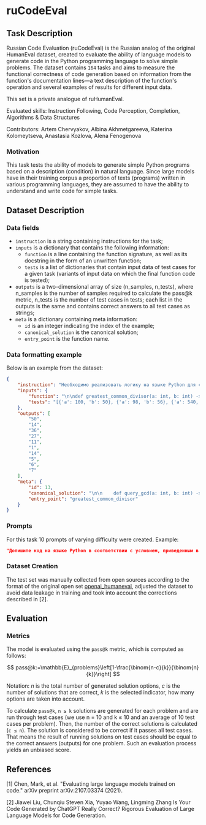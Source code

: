 # **ruCodeEval**

## Task Description

Russian Code Evaluation (ruCodeEval) is the Russian analog of the original HumanEval dataset, created to evaluate the ability of language models to generate code in the Python programming language to solve simple problems.
The dataset contains `164` tasks and aims to measure the functional correctness of code generation based on information from the function's documentation lines—a text description of the function's operation and several examples of results for different input data.

This set is a private analogue of ruHumanEval.

Evaluated skills: Instruction Following, Code Perception, Completion, Algorithms & Data Structures

Contributors: Artem Chervyakov, Albina Akhmetgareeva, Katerina Kolomeytseva, Anastasia Kozlova, Alena Fenogenova

### Motivation

This task tests the ability of models to generate simple Python programs based on a description (condition) in natural language. Since large models have in their training corpus a proportion of texts (programs) written in various programming languages, they are assumed to have the ability to understand and write code for simple tasks.

## Dataset Description

### Data fields

- `instruction` is a string containing instructions for the task;
- `inputs` is a dictionary that contains the following information:
    - `function` is a line containing the function signature, as well as its docstring in the form of an unwritten function;
    - `tests` is a list of dictionaries that contain input data of test cases for a given task (variants of input data on which the final function code is tested);
- `outputs` is a two-dimensional array of size (n_samples, n_tests), where n_samples is the number of samples required to calculate the pass@k metric, n_tests is the number of test cases in tests; each list in the outputs is the same and contains correct answers to all test cases as strings;
- `meta` is a dictionary containing meta information:
    - `id` is an integer indicating the index of the example;
    - `canonical_solution` is the canonical solution;
    - `entry_point` is the function name.

### Data formatting example

Below is an example from the dataset:

```json
{
    "instruction": "Необходимо реализовать логику на языке Python для следующей программы\n{function}",
    "inputs": {
        "function": "\n\ndef greatest_common_divisor(a: int, b: int) -> int:\n    \"\"\"Верните наибольший общий делитель двух целых чисел a и b.\n    Примеры: \n        greatest_common_divisor(3, 5) \n        1 \n        greatest_common_divisor(25, 15) \n        5\n    \"\"\"",
        "tests": "[{'a': 100, 'b': 50}, {'a': 98, 'b': 56}, {'a': 540, 'b': 288}, {'a': 81, 'b': 27}, {'a': 33, 'b': 55}, {'a': 7, 'b': 13}, {'a': 14, 'b': 28}, {'a': 10, 'b': 25}, {'a': 12, 'b': 54}, {'a': 21, 'b': 35}]"
    },
    "outputs": [
        "50",
        "14",
        "36",
        "27",
        "11",
        "1",
        "14",
        "5",
        "6",
        "7"
    ],
    "meta": {
        "id": 13,
        "canonical_solution": "\n\n    def query_gcd(a: int, b: int) -> int:\n        return a if b == 0 else query_gcd(b, a % b)\n    return query_gcd(a, b)    \n\n",
        "entry_point": "greatest_common_divisor"
    }
}

```

### Prompts

For this task 10 prompts of varying difficulty were created. Example:

```json
"Допишите код на языке Python в соответствии с условием, приведенным в описании\n{function}"
```

### Dataset Creation

The test set was manually collected from open sources according to the format of the original open set [openai_humaneval](https://huggingface.co/datasets/openai_humaneval), adjusted the dataset to avoid data leakage in training and took into account the corrections described in [2].

## Evaluation

### Metrics

The model is evaluated using the `pass@k` metric, which is computed as follows:

$$ pass@k:=\mathbb{E}_{problems}\left[1-\frac{\binom{n-c}{k}}{\binom{n}{k}}\right] $$

Notation: *n* is the total number of generated solution options, *c* is the number of solutions that are correct, *k* is the selected indicator, how many options are taken into account.

To calculate `pass@k`, `n ≥ k` solutions are generated for each problem and are run through test cases (we use n = 10 and k ≤ 10 and an average of 10 test cases per problem). Then, the number of the correct solutions is calculated (`c ≤ n`). The solution is considered to be correct if it passes all test cases. That means the result of running solutions on test cases should be equal to the correct answers (outputs) for one problem. Such an evaluation process yields an unbiased score.

## References

[1] Chen, Mark, et al. "Evaluating large language models trained on code." arXiv preprint arXiv:2107.03374 (2021).

[2] Jiawei Liu, Chunqiu Steven Xia, Yuyao Wang, Lingming Zhang Is Your Code Generated by ChatGPT Really Correct? Rigorous Evaluation of Large Language Models for Code Generation.
